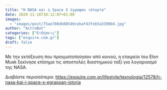```yaml
---
title: "H NASA και η Space X έγραψαν ιστορία"
date: 2020-11-16T10:12:07+01:00
images:
  - "images/post/75ae786db08549cebaf43feb5a339084.jpg"
author: "AstroBot"
categories: ["Ειδήσεις"]
tags: ["esquire.com.gr"]
draft: false
---
```


Με την εκτόξευση που πραγματοποίησαν από κοινού, η εταιρεία του Elon Musk ξεκίνησε επίσημα τις αποστολές διαστημικού ταξί για λογαριασμό της NASA.

Διαβάστε περισσότερα: https://esquire.com.gr/lifestyle/texnologia/12578/h-nasa-kai-i-space-x-egrapsan-istoria
